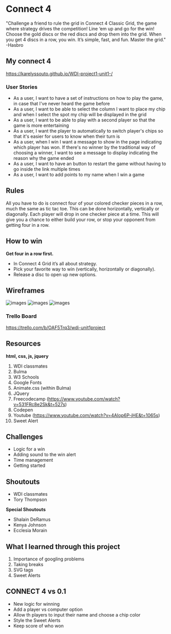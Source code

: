 # Connect 4

"Challenge a friend to rule the grid in Connect 4 Classic Grid, the game where strategy drives the competition! Line ‘em up and go for the win! Choose the gold discs or the red discs and drop them into the grid. When you get 4 discs in a row, you win. It’s simple, fast, and fun. Master the grid." -Hasbro

## My connect 4
https://karelyssouto.github.io/WDI-project1-unit1-/

### User Stories
- As a user, I want to have a set of instructions on how to play the game, in case that I've never heard the game before
- As a user, I want to be able to select the column I want to place my chip and when I select the spot my chip will be displayed in the grid
- As a user, I want to be able to play with a second player so that the game is more entertaining
- As a user, I want the player to automatically to switch player's chips so that it's easier for users to know when their turn is
- As a user, when I win I want a message to show in the page indicating which player has won. If there's no winner by the traditional way of choosing a winner, I want to see a message to display indicating the reason why the game ended
- As a user, I want to have an button to restart the game without having to go inside the link multiple times
- As a user, I want to add points to my name when I win a game

## Rules

All you have to do is connect four of your colored checker pieces in a row, much the same as tic tac toe. This can be done horizontally, vertically or diagonally. Each player will drop in one checker piece at a time. This will give you a chance to either build your row, or stop your opponent from getting four in a row.

## How to win
**Get four in a row first.**
- In Connect 4 Grid it’s all about strategy.
- Pick your favorite way to win (vertically, horizontally or diagonally).
- Release a disc to open up new options.

## Wireframes 

![images](/images/splashpage.JPG)
![images](/images/modal.JPG)
![images](/images/gamepage.JPG)

### Trello Board

  https://trello.com/b/OAF5Trq3/wdi-unit1project

## Resources
**html, css, js, jquery**
1.  WDI classmates
2.  Bulma
3. W3 Schools
4. Google Fonts
5. Animate.css (within Bulma)
6. JQuery
7. Freecodecamp (https://www.youtube.com/watch?v=531FRc8e2Sk&t=527s)
8. Codepen 
9. Youtube (https://www.youtube.com/watch?v=4AIop6P-jHE&t=1065s)
10. Sweet Alert

## Challenges
- Logic for a win 
- Adding sound to the win alert 
- Time management 
- Getting started

## Shoutouts

- WDI classmates
- Tory Thompson 

**Special Shoutouts**
- Shalain DeRamus
- Kenya Johnson
- Ecclesia Morain

## What I learned through this project 

1. Importance of googling problems
2. Taking breaks
3. SVG tags
4. Sweet Alerts

## CONNECT 4 vs 0.1

- New logic for winning
- Add a player vs computer option
- Allow th players to input their name and choose a chip color
- Style the Sweet Alerts
- Keep score of who won


